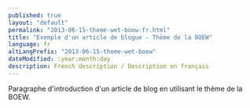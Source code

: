 ```yaml
---
published: true
layout: "default"
permalink: "2013-06-15-theme-wet-boew-fr.html"
title: "Exemple d'un article de blogue - Thème de la BOEW"
language: fr
altLangPrefix: "2013-06-15-theme-wet-boew"
dateModified: :year:month:day
description: French description / Description en français
---
```


Paragraphe d'introduction d'un article de blog en utilisant le thème de la BOEW.
